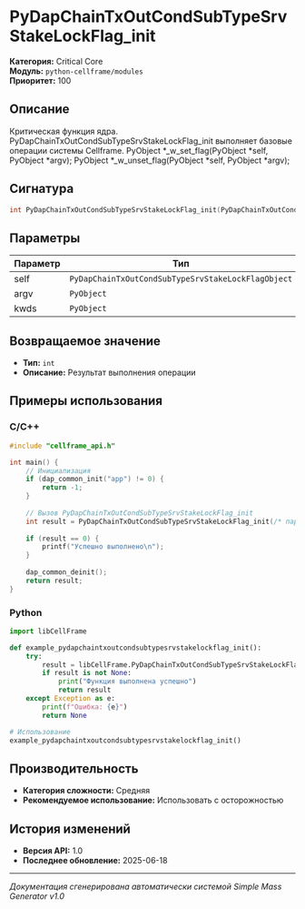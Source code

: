 # PyDapChainTxOutCondSubTypeSrvStakeLockFlag_init

**Категория:** Critical Core  
**Модуль:** `python-cellframe/modules`  
**Приоритет:** 100

## Описание
Критическая функция ядра. PyDapChainTxOutCondSubTypeSrvStakeLockFlag_init выполняет базовые операции системы Cellframe. PyObject *_w_set_flag(PyObject *self, PyObject *argv);  PyObject *_w_unset_flag(PyObject *self, PyObject *argv);

## Сигнатура
```c
int PyDapChainTxOutCondSubTypeSrvStakeLockFlag_init(PyDapChainTxOutCondSubTypeSrvStakeLockFlagObject *self, PyObject *argv, PyObject *kwds) {
```

## Параметры
| Параметр | Тип | Описание |
|----------|-----|----------|
| self | `PyDapChainTxOutCondSubTypeSrvStakeLockFlagObject` |  |
| argv | `PyObject` |  |
| kwds | `PyObject` |  |


## Возвращаемое значение
- **Тип:** `int`
- **Описание:** Результат выполнения операции

## Примеры использования

### C/C++
```c
#include "cellframe_api.h"

int main() {
    // Инициализация
    if (dap_common_init("app") != 0) {
        return -1;
    }
    
    // Вызов PyDapChainTxOutCondSubTypeSrvStakeLockFlag_init
    int result = PyDapChainTxOutCondSubTypeSrvStakeLockFlag_init(/* параметры */);
    
    if (result == 0) {
        printf("Успешно выполнено\n");
    }
    
    dap_common_deinit();
    return result;
}
```

### Python
```python
import libCellFrame

def example_pydapchaintxoutcondsubtypesrvstakelockflag_init():
    try:
        result = libCellFrame.PyDapChainTxOutCondSubTypeSrvStakeLockFlag.init()
        if result is not None:
            print("Функция выполнена успешно")
            return result
    except Exception as e:
        print(f"Ошибка: {e}")
        return None

# Использование
example_pydapchaintxoutcondsubtypesrvstakelockflag_init()
```

## Производительность
- **Категория сложности:** Средняя
- **Рекомендуемое использование:** Использовать с осторожностью

## История изменений
- **Версия API:** 1.0
- **Последнее обновление:** 2025-06-18

---
*Документация сгенерирована автоматически системой Simple Mass Generator v1.0*
